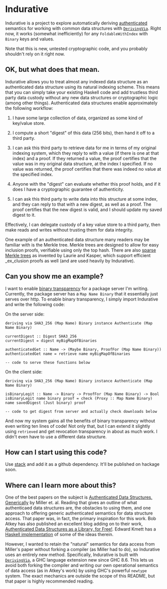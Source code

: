 # Indurative

Indurative is a project to explore automatically deriving [authenticated](https://www.cs.umd.edu/~mwh/papers/gpads.pdf) semantics for working with common data structures with [`DerivingVia`](https://www.kosmikus.org/DerivingVia/deriving-via-paper.pdf).
Right now, it works (somewhat inefficiently) for any `FoldableWithIndex` with `Binary` keys and values.

Note that this is new, untested cryptographic code, and you probably shouldn't rely on it right now.

## OK, but what does that mean.

Indurative allows you to treat almost any indexed data structure as an authenticated data structure using its natural indexing scheme.
This means that you can simply take your existing Haskell code and add trustless third party data custody without any new data structures or cryptographic logic (among other things).
Authenticated data structures enable approximately the following workflow:

  1. I have some large collection of data, organized as some kind of key/value store.

  2. I compute a short "digest" of this data (256 bits), then hand it off to a third party.

  3. I can ask this third party to retrieve data for me in terms of my original indexing system, which they reply to with a value (if there is one at that index) and a proof.
     If they returned a value, the proof certifies that the value was in my original data structure, at the index I specified.
     If no value was returned, the proof certifies that there was indeed no value at the specified index.

  4. Anyone with the "digest" can evaluate whether this proof holds, and if it does I have a cryptographic guarantee of authenticity.

  5. I can ask this third party to write data into this structure at some index, and they can reply to that with a new digest, as well as a proof.
     The proof certifies that the new digest is valid, and I should update my saved digest to it.

Effectively, I can delegate custody of a key value store to a third party, then make reads and writes without trusting them for data integrity.

One example of an authenticated data structure many readers may be familiar with is the Merkle tree.
Merkle trees are designed to allow for easy inclusion proofs, verifiable using only the top hash.
There are also [sparse Merkle trees](https://github.com/google/trillian/blob/master/docs/papers/RevocationTransparency.pdf) as invented by Laurie and Kasper, which support efficient _ex_clusion proofs as well (and are used heavily by Indurative).

## Can you show me an example?

I want to enable [binary transparency](https://wiki.mozilla.org/Security/Binary_Transparency) for a package server I'm writing.
Currently, the package server has a `Map Name Binary` that it essentially just serves over http.
To enable binary transparency, I simply import Indurative and write the following code:

On the server side:

```
deriving via SHA3_256 (Map Name) Binary instance Authenticate (Map Name Binary)

currentDigest :: Digest SHA3_256
currentDigest = digest myBigMapOfBinaries

authenticatedGet :: Name -> (Maybe Binary, ProofFor (Map Name Binary))
authenticatedGet name = retrieve name myBigMapOfBinaries

-- code to serve these functions below
```

On the client side:

```
deriving via SHA3_256 (Map Name) Binary instance Authenticate (Map Name Binary)

isBinaryLegit :: Name -> Binary -> ProofFor (Map Name Binary) -> Bool
isBinaryLegit name binary proof = check (Proxy :: Map Name Binary) name savedDigest (Just binary) proof

-- code to get digest from server and actually check downloads below
```

And now my system gains all the benefits of binary transparency without even writing ten lines of code!
Not only that, but I can extend it slightly using `retrieved` and get revocation transparency in about as much work.
I didn't even have to use a different data structure.

## How can I start using this code?

Use [stack](https://docs.haskellstack.org/en/stable/yaml_configuration/#packages) and add it as a github dependency.
It'll be published on hackage soon.

## Where can I learn more about this?

One of the best papers on the subject is [Authenticated Data Structures, Generically](https://www.cs.umd.edu/~mwh/papers/gpads.pdf) by Miller et. al.
Reading that gives an outline of what authenticaed data structures are, the obstacles to using them, and one approach to offering generic authenticated semantics for data structure access.
That paper was, in fact, the primary inspiration for this work.
Bob Atkey has also published an excellent blog adding on to their work, [Authenticated Data Structures as a Library, for Free!](https://bentnib.org/posts/2016-04-12-authenticated-data-structures-as-a-library.html).
Edward Kmett has a [Haskell implementation](https://github.com/ekmett/auth) of some of the ideas therein.

However, I wanted to retain the "natural" semantics for data access from Miller's paper without forking a compiler (as Miller had to do), so Indurative uses an entirely new method.
Specifically, Indurative is built with [`DerivingVia`](https://www.kosmikus.org/DerivingVia/deriving-via-paper.pdf), a GHC language extension new since GHC 8.6.
This lets us avoid both forking the compiler and writing our own operational semantics of data access (as in Atkey's work) by using GHC's powerful `newtype` system.
The exact mechanics are outside the scope of this README, but that paper is highly recommended reading.
